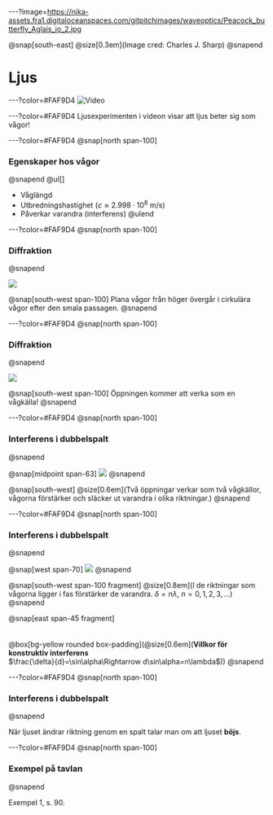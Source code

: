 ---?image=https://nika-assets.fra1.digitaloceanspaces.com/gitpitchimages/waveoptics/Peacock_butterfly_Aglais_io_2.jpg

@snap[south-east]
@size[0.3em](Image cred: Charles J. Sharp)
@snapend

# Ljus

---?color=#FAF9D4
![Video](https://www.youtube.com/embed/Iuv6hY6zsd0)

---?color=#FAF9D4
Ljusexperimenten i videon visar att ljus beter sig som vågor!

---?color=#FAF9D4
@snap[north span-100]
### Egenskaper hos vågor
@snapend
@ul[]
- Våglängd
- Utbredningshastighet ($c\approx 2.998\cdot 10^8$ m/s)
- Påverkar varandra (interferens)
@ulend

---?color=#FAF9D4
@snap[north span-100]
### Diffraktion
@snapend

![](https://nika-assets.fra1.digitaloceanspaces.com/gitpitchimages/waveoptics/diff_1024px-Water_diffraction.jpg)

@snap[south-west span-100]
Plana vågor från höger övergår i cirkulära vågor efter den smala passagen.
@snapend

---?color=#FAF9D4
@snap[north span-100]
### Diffraktion
@snapend

![](https://nika-assets.fra1.digitaloceanspaces.com/gitpitchimages/waveoptics/diff_Wave_Diffraction_4Lambda_Slit.png)

@snap[south-west span-100]
Öppningen kommer att verka som en vågkälla!
@snapend

---?color=#FAF9D4
@snap[north span-100]
### Interferens i dubbelspalt
@snapend

@snap[midpoint span-63]
![](https://upload.wikimedia.org/wikipedia/commons/0/01/Two-Slit_Diffraction.png)
@snapend

@snap[south-west]
@size[0.6em](Två öppningar verkar som två vågkällor, vågorna förstärker och släcker ut varandra i olika riktningar.)
@snapend

---?color=#FAF9D4
@snap[north span-100]
### Interferens i dubbelspalt
@snapend

@snap[west span-70]
![](https://nika-assets.fra1.digitaloceanspaces.com/gitpitchimages/waveoptics/int_souble_slit.png)
@snapend

@snap[south-west span-100 fragment]
@size[0.8em](I de riktningar som vågorna ligger i fas förstärker de varandra. $\delta=n\lambda$, $n=0, 1, 2, 3,...$)
@snapend

@snap[east span-45 fragment]
<br><br><br>
@box[bg-yellow rounded box-padding](@size[0.6em](<b>Villkor för konstruktiv interferens</b><br>$\frac{\delta}{d}=\sin\alpha\Rightarrow d\sin\alpha=n\lambda$))
@snapend

---?color=#FAF9D4
@snap[north span-100]
### Interferens i dubbelspalt
@snapend

När ljuset ändrar riktning genom en spalt talar man om att ljuset **böjs**.

---?color=#FAF9D4
@snap[north span-100]
### Exempel på tavlan
@snapend

Exempel 1, s. 90.
